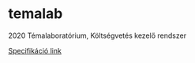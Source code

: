 # temalab
2020 Témalaboratórium, Költségvetés kezelő rendszer

[Specifikáció link](https://docs.google.com/document/d/1HHX3JlVtrpjTM0gA1qdPhZj1hjptgzUKaxG-U_PLkKs/edit?usp=sharing)